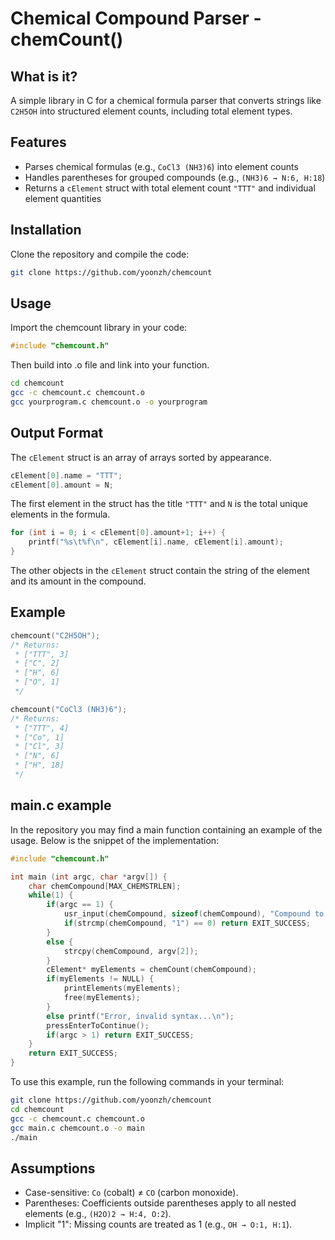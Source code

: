 # Chemical Compound Parser - chemCount()

## What is it?

A simple library in C for a chemical formula parser that converts strings like `C2H5OH` into structured element counts, including total element types.

## Features

- Parses chemical formulas (e.g., `CoCl3 (NH3)6`) into element counts
- Handles parentheses for grouped compounds (e.g., `(NH3)6 → N:6, H:18`)
- Returns a `cElement` struct with total element count `"TTT"` and individual element quantities

## Installation

Clone the repository and compile the code:

```bash
git clone https://github.com/yoonzh/chemcount
```

## Usage

Import the chemcount library in your code:
```c
#include "chemcount.h"
```
 
 Then build into .o file and link into your function.

```bash
cd chemcount  
gcc -c chemcount.c chemcount.o
gcc yourprogram.c chemcount.o -o yourprogram
```

## Output Format
The `cElement` struct is an array of arrays sorted by appearance.

```c
cElement[0].name = "TTT";
cElement[0].amount = N;
```

The first element in the struct has the title `"TTT"` and `N` is the total unique elements in the formula.

```c
for (int i = 0; i < cElement[0].amount+1; i++) {
    printf("%s\t%f\n", cElement[i].name, cElement[i].amount);
}
```

The other objects in the `cElement` struct contain the string of the element and its amount in the compound.

## Example

```c
chemcount("C2H5OH");
/* Returns:
 * ["TTT", 3]
 * ["C", 2]
 * ["H", 6]
 * ["O", 1]
 */

chemcount("CoCl3 (NH3)6");
/* Returns:
 * ["TTT", 4]
 * ["Co", 1]
 * ["Cl", 3]
 * ["N", 6]
 * ["H", 18]
 */
```

## main.c example

In the repository you may find a main function containing an example of the usage. Below is the snippet of the implementation:

```c
#include "chemcount.h"

int main (int argc, char *argv[]) {
    char chemCompound[MAX_CHEMSTRLEN];
    while(1) {
        if(argc == 1) {
            usr_input(chemCompound, sizeof(chemCompound), "Compound to count (1 to exit): ");
            if(strcmp(chemCompound, "1") == 0) return EXIT_SUCCESS;
        }
        else {
            strcpy(chemCompound, argv[2]);
        }
        cElement* myElements = chemCount(chemCompound);
        if(myElements != NULL) {
            printElements(myElements);
            free(myElements);
        }
        else printf("Error, invalid syntax...\n");
        pressEnterToContinue();
        if(argc > 1) return EXIT_SUCCESS;
    }
    return EXIT_SUCCESS;
}

```

To use this example, run the following commands in your terminal:

```bash
git clone https://github.com/yoonzh/chemcount
cd chemcount
gcc -c chemcount.c chemcount.o
gcc main.c chemcount.o -o main
./main
```

## Assumptions
- Case-sensitive: `Co` (cobalt) ≠ `CO` (carbon monoxide).
- Parentheses: Coefficients outside parentheses apply to all nested elements (e.g., `(H2O)2 → H:4, O:2`).
- Implicit "1": Missing counts are treated as 1 (e.g., `OH → O:1, H:1`).
